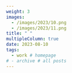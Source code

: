 ```yaml
---
weight: 3
images:
  - /images/2023/10.png
  - /images/2023/11.png
title: " "
multipleColumn: true
date: 2023-08-10
tags:
  - work # homepage
# - archive # all posts
---
```

